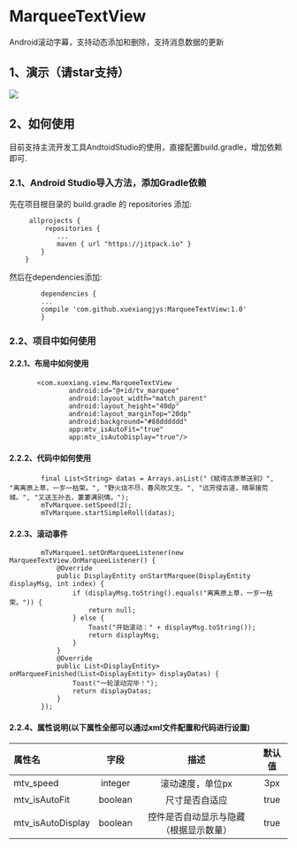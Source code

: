 # MarqueeTextView
Android滚动字幕，支持动态添加和删除，支持消息数据的更新

## 1、演示（请star支持）
![](https://github.com/xuexiangjys/MarqueeTextView/blob/master/img/1.gif)

## 2、如何使用
目前支持主流开发工具AndtoidStudio的使用，直接配置build.gradle，增加依赖即可.

### 2.1、Android Studio导入方法，添加Gradle依赖

   先在项目根目录的 build.gradle 的 repositories 添加:
```
     allprojects {
         repositories {
            ...
            maven { url "https://jitpack.io" }
        }
    }
```

 然后在dependencies添加:

```
        dependencies {
        ...
        compile 'com.github.xuexiangjys:MarqueeTextView:1.0'
        }
```

### 2.2、项目中如何使用

#### 2.2.1、布局中如何使用
```
       <com.xuexiang.view.MarqueeTextView
               android:id="@+id/tv_marquee"
               android:layout_width="match_parent"
               android:layout_height="40dp"
               android:layout_marginTop="20dp"
               android:background="#88dddddd"
               app:mtv_isAutoFit="true"
               app:mtv_isAutoDisplay="true"/>
```

#### 2.2.2、代码中如何使用
```
        final List<String> datas = Arrays.asList("《赋得古原草送别》", "离离原上草，一岁一枯荣。", "野火烧不尽，春风吹又生。", "远芳侵古道，晴翠接荒城。", "又送王孙去，萋萋满别情。");
        mTvMarquee.setSpeed(2);
        mTvMarquee.startSimpleRoll(datas);
```

#### 2.2.3、滚动事件
```
        mTvMarquee1.setOnMarqueeListener(new MarqueeTextView.OnMarqueeListener() {
            @Override
            public DisplayEntity onStartMarquee(DisplayEntity displayMsg, int index) {
                if (displayMsg.toString().equals("离离原上草，一岁一枯荣。")) {
                    return null;
                } else {
                    Toast("开始滚动：" + displayMsg.toString());
                    return displayMsg;
                }
            }
            @Override
            public List<DisplayEntity> onMarqueeFinished(List<DisplayEntity> displayDatas) {
                Toast("一轮滚动完毕！");
                return displayDatas;
            }
        });
```

#### 2.2.4、属性说明(以下属性全部可以通过xml文件配置和代码进行设置)

属性名 | 字段 | 描述 | 默认值
:-|:-:|:-:|:-:
mtv_speed | integer  | 滚动速度，单位px  | 3px
mtv_isAutoFit | boolean  | 尺寸是否自适应  | true
mtv_isAutoDisplay | boolean  | 控件是否自动显示与隐藏（根据显示数量）| true
